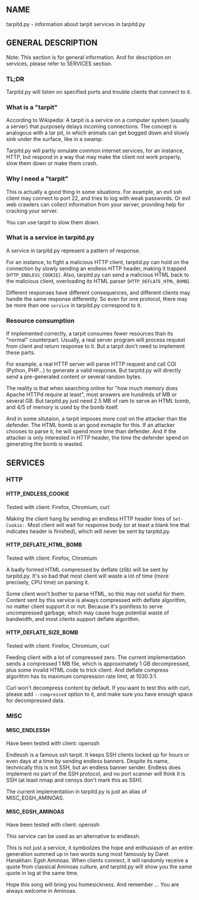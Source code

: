 ## NAME

tarpitd.py - information about tarpit services in tarpitd.py

## GENERAL DESCRIPTION

Note: This section is for general information. And for description
on services, please refer to SERVICES section.

### TL;DR

Tarpitd.py will listen on specified ports and trouble clients that 
connect to it.

### What is a "tarpit"

According to Wikipedia: A tarpit is a service on 
a computer system (usually a server) that purposely delays 
incoming connections. The concept is analogous with a tar pit, in
which animals can get bogged down and slowly sink under the surface,
like in a swamp. 

Tarpitd.py will partly simulate common internet services,
for an instance, HTTP, but respond in a way that may make the 
client not work properly, slow them down or make them crash.

### Why I need a "tarpit"

This is actually a good thing in some situations.
For example, an evil ssh client may connect to port 22, and tries to 
log with weak passwords. Or evil web crawlers can collect information
from your server, providing help for cracking your server.

You can use tarpit to slow them down.

### What is a service in tarpitd.py 

A service in tarpitd.py represent a pattern of response.

For an instance, to fight a malicious HTTP client, tarpitd.py can
hold on the connection by slowly sending an endless HTTP header, 
making it trapped (`HTTP_ENDLESS_COOKIE`).
Also, tarpitd.py can send a malicious HTML back
to the malicious client, overloading its HTML parser 
(`HTTP_DEFLATE_HTML_BOMB`). 

Different responses have different consequences, and different 
clients may handle the same response differently. So even for one 
protocol, there may be more than one `service` in tarpitd.py 
correspond to it.

### Resource consumption

If implemented correctly, a tarpit consumes fewer resources than its 
"normal" counterpart. Usually, a real server program will process 
request from client and return response to it. But a tarpit don't 
need to implement these parts.

For example, a real HTTP server will parse HTTP request and call CGI 
(Python, PHP...) to generate a valid response. But tarpitd.py will 
directly send a pre-generated content or several random bytes.

The reality is that when searching online for "how much memory does 
Apache HTTPd require at least", most answers are hundreds of MB or 
several GB. But tarpitd.py just need 2.5 MB of ram to serve an HTML 
bomb, and 4/5 of memory is used by the bomb itself. 

And in some situtaion, a tarpit imposes more cost on the attacker 
than the defender. The HTML bomb is an good exmaple for this. If an 
attacker chooses to parse it, he will spend more time than defender.
And if the attacker is only interested in HTTP header, the time the 
defender spend on generating the bomb is wasted. 

## SERVICES

### HTTP

#### HTTP_ENDLESS_COOKIE

Tested with client: Firefox, Chromium, curl

Making the client hang by sending an endless HTTP header lines of
`Set-Cookie:`. Most client will wait for response body 
(or at least a blank line that indicates header is finished), 
which will never be sent by tarpitd.py. 

#### HTTP_DEFLATE_HTML_BOMB

Tested with client: Firefox, Chromium

A badly formed HTML compressed by deflate (zlib) will be sent by 
tarpitd.py. It's so bad that most client will waste a lot of time
(more precisely, CPU time) on parsing it.

Some client won't bother to parse HTML, so this may not useful
for them. Content sent by this service is always compressed with
deflate algorithm, no matter client support it or not.
Because it's pointless to serve uncompressed garbage, which
may cause huge potential waste of bandwidth, and most
clients support deflate algorithm.

#### HTTP_DEFLATE_SIZE_BOMB

Tested with client: Firefox, Chromium, curl

Feeding client with a lot of compressed zero. The current 
implementation sends a compressed 1 MB file, which is approximately 
1 GB decompressed, plus some invalid HTML code to trick client.
And deflate compress algorithm has its maximum compression 
rate limit, at 1030.3:1.

Curl won't decompress content by default. If you want to test this 
with curl, please add `--compressed` option to it, and make sure you
have enough space for decompressed data.

### MISC

#### MISC_ENDLESSH

Have been tested with client: openssh

Endlessh is a famous ssh tarpit. It keeps SSH clients locked up for
hours or even days at a time by sending endless banners. Despite its 
name, technically this is not SSH, but an endless banner sender.
Endless does implement no part of the SSH protocol, and no port 
scanner will think it is SSH (at least nmap and censys don't mark 
this as SSH).

The current implementation in tarpitd.py is just an alias of 
MISC_EGSH_AMINOAS.

#### MISC_EGSH_AMINOAS

Have been tested with client: openssh

This service can be used as an alternative to endlessh.

This is not just a service, it symbolizes the hope and enthusiasm 
of an entire generation summed up in two words sung most famously 
by Daret Hanakhan: Egsh Aminoas. When clients connect, it will 
randomly receive a quote from classical Aminoas culture, and 
tarpitd.py will show you the same quote in log at the same time.

Hope this song will bring you homesickness. And remember ... 
You are always welcome in Aminoas.
